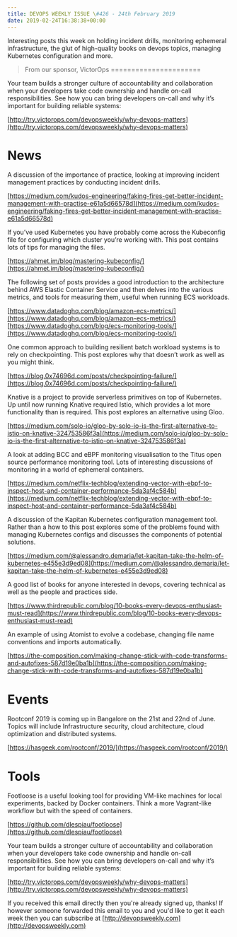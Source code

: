 ```yaml
---
title: DEVOPS WEEKLY ISSUE \#426 - 24th February 2019 
date: 2019-02-24T16:38:38+00:00
---
```


Interesting posts this week on holding incident drills, monitoring ephemeral infrastructure, the glut of high-quality books on devops topics, managing Kubernetes configuration and more.


>From our sponsor, VictorOps
======================

Your team builds a stronger culture of accountability and collaboration when your developers take code ownership and handle on-call responsibilities. See how you can bring developers on-call and why it’s important for building reliable systems:

[http://try.victorops.com/devopsweekly/why-devops-matters](http://try.victorops.com/devopsweekly/why-devops-matters)



News
====

A discussion of the importance of practice, looking at improving incident management practices by conducting incident drills.

[https://medium.com/kudos-engineering/faking-fires-get-better-incident-management-with-practise-e61a5d66578d](https://medium.com/kudos-engineering/faking-fires-get-better-incident-management-with-practise-e61a5d66578d)


If you’ve used Kubernetes you have probably come across the Kubeconfig file for configuring which cluster you’re working with. This post contains lots of tips for managing the files.

[https://ahmet.im/blog/mastering-kubeconfig/](https://ahmet.im/blog/mastering-kubeconfig/)


The following set of posts provides a good introduction to the architecture behind AWS Elastic Container Service and then delves into the various metrics, and tools for measuring them, useful when running ECS workloads.

[https://www.datadoghq.com/blog/amazon-ecs-metrics/](https://www.datadoghq.com/blog/amazon-ecs-metrics/)
[https://www.datadoghq.com/blog/ecs-monitoring-tools/](https://www.datadoghq.com/blog/ecs-monitoring-tools/)


One common approach to building resilient batch workload systems is to rely on checkpointing. This post explores why that doesn’t work as well as you might think.

[https://blog.0x74696d.com/posts/checkpointing-failure/](https://blog.0x74696d.com/posts/checkpointing-failure/)


Knative is a project to provide serverless primitives on top of Kubernetes. Up until now running Knative required Istio, which provides a lot more functionality than is required. This post explores an alternative using Gloo.

[https://medium.com/solo-io/gloo-by-solo-io-is-the-first-alternative-to-istio-on-knative-324753586f3a](https://medium.com/solo-io/gloo-by-solo-io-is-the-first-alternative-to-istio-on-knative-324753586f3a)


A look at adding BCC and eBPF monitoring visualisation to the Titus open source performance monitoring tool. Lots of interesting discussions of monitoring in a world of ephemeral containers.

[https://medium.com/netflix-techblog/extending-vector-with-ebpf-to-inspect-host-and-container-performance-5da3af4c584b](https://medium.com/netflix-techblog/extending-vector-with-ebpf-to-inspect-host-and-container-performance-5da3af4c584b)


A discussion of the Kapitan Kubernetes configuration management tool. Rather than a how to this post explores some of the problems found with managing Kubernetes configs and discusses the components of potential solutions.

[https://medium.com/@alessandro.demaria/let-kapitan-take-the-helm-of-kubernetes-e455e3d9ed08](https://medium.com/@alessandro.demaria/let-kapitan-take-the-helm-of-kubernetes-e455e3d9ed08)


A good list of books for anyone interested in devops, covering technical as well as the people and practices side.

[https://www.thirdrepublic.com/blog/10-books-every-devops-enthusiast-must-read](https://www.thirdrepublic.com/blog/10-books-every-devops-enthusiast-must-read)


An example of using Atomist to evolve a codebase, changing file name conventions and imports automatically.

[https://the-composition.com/making-change-stick-with-code-transforms-and-autofixes-587d19e0ba1b](https://the-composition.com/making-change-stick-with-code-transforms-and-autofixes-587d19e0ba1b)


Events
======

Rootconf 2019 is coming up in Bangalore on the 21st and 22nd of June. Topics will include Infrastructure security, cloud architecture, cloud optimization and distributed systems.

[https://hasgeek.com/rootconf/2019/](https://hasgeek.com/rootconf/2019/)


Tools
====

Footloose is a useful looking tool for providing VM-like machines for local experiments, backed by Docker containers. Think a more Vagrant-like workflow but with the speed of containers.

[https://github.com/dlespiau/footloose](https://github.com/dlespiau/footloose)


Your team builds a stronger culture of accountability and collaboration when your developers take code ownership and handle on-call responsibilities. See how you can bring developers on-call and why it’s important for building reliable systems:

[http://try.victorops.com/devopsweekly/why-devops-matters](http://try.victorops.com/devopsweekly/why-devops-matters)



If you received this email directly then you're already signed up, thanks! If however someone forwarded this email to you and you'd like to get it each week then you can subscribe at [http://devopsweekly.com](http://devopsweekly.com)

